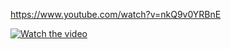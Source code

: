 https://www.youtube.com/watch?v=nkQ9v0YRBnE


[![Watch the video](https://search4less.com/wp-content/uploads/2017/02/post-1-s4.jpg)](https://www.youtube.com/watch?v=nkQ9v0YRBnE)
